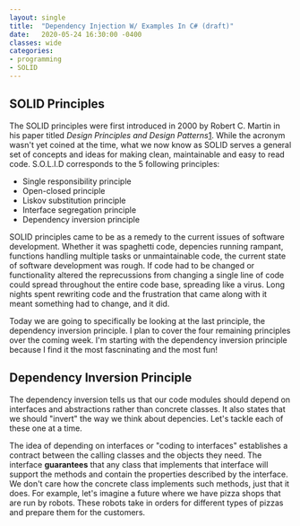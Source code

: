 ```yaml
---
layout: single
title:  "Dependency Injection W/ Examples In C# (draft)"
date:   2020-05-24 16:30:00 -0400
classes: wide
categories: 
- programming
- SOLID
---
```

## SOLID Principles
The SOLID principles were first introduced in 2000 by Robert C. Martin in his paper titled _Design Principles and Design Patterns_[1](https://web.archive.org/web/20150906155800/http://www.objectmentor.com/resources/articles/Principles_and_Patterns.pdf). While the acronym wasn't yet coined at the time, what we now know as SOLID serves a general set of concepts and ideas for making clean, maintainable and easy to read code. S.O.L.I.D corresponds to the 5 following principles:

* Single responsibility principle
* Open-closed principle
* Liskov substitution principle
* Interface segregation principle
* Dependency inversion principle

SOLID principles came to be as a remedy to the current issues of software development. Whether it was spaghetti code, depencies running rampant, functions handling multiple tasks or unmaintainable code, the current state of software development was rough. If code had to be changed or functionality altered the reprecussions from changing a single line of code could spread throughout the entire code base, spreading like a virus. Long nights spent rewriting code and the frustration that came along with it meant something had to change, and it did.

Today we are going to specifically be looking at the last principle, the dependency inversion principle. I plan to cover the four remaining principles over the coming week. I'm starting with the dependency inversion principle because I find it the most fascninating and the most fun!

## Dependency Inversion Principle
The dependency inversion tells us that our code modules should depend on interfaces and abstractions rather than concrete classes. It also states that we should "invert" the way we think about depencies. Let's tackle each of these one at a time.

The idea of depending on interfaces or "coding to interfaces" establishes a contract between the calling classes and the objects they need. The interface **guarantees** that any class that implements that interface will support the methods and contain the properties described by the interface. We don't care how the concrete class implements such methods, just that it does. For example, let's imagine a future where we have pizza shops that are run by robots. These robots take in orders for different types of pizzas and prepare them for the customers.
